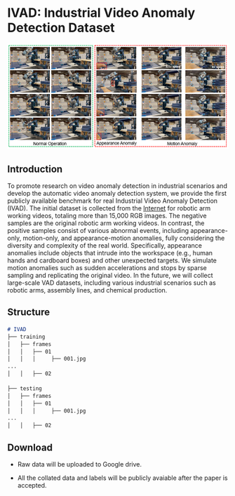 # IVAD: Industrial Video Anomaly Detection Dataset

![examples](examples.png)

## Introduction

To promote research on video anomaly detection in industrial scenarios and develop the automatic video anomaly detection system, we provide the first publicly available benchmark for real Industrial Video Anomaly Detection (IVAD). The initial dataset is collected from the [Internet](https://www.youtube.com/watch?v=R3HuRUup2Lw) for robotic arm working videos, totaling more than 15,000 RGB images. The negative samples are the original robotic arm working videos. In contrast, the positive samples consist of various abnormal events, including appearance-only, motion-only, and appearance-motion anomalies, fully considering the diversity and complexity of the real world. Specifically, appearance anomalies include objects that intrude into the workspace (e.g., human hands and cardboard boxes) and other unexpected targets. We simulate motion anomalies such as sudden accelerations and stops by sparse sampling and replicating the original video. In the future, we will collect large-scale VAD datasets, including various industrial scenarios such as robotic arms, assembly lines, and chemical production.

## Structure

```markdown
# IVAD
├── training
│   ├── frames
│   │   ├── 01
│   │   │     ├── 001.jpg
...
│   │   ├── 02

├── testing
│   ├── frames
│   │   ├── 01
│   │   │     ├── 001.jpg
...
│   │   ├── 02 
```

## Download

- Raw data will be uploaded to Google drive.

- All the collated data and labels will be publicly avaiable after the paper is accepted.

